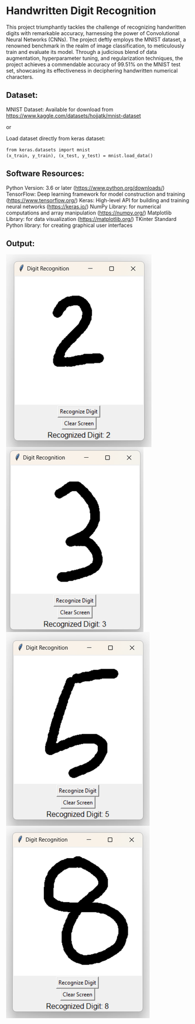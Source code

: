 # Handwritten Digit Recognition

This project triumphantly tackles the challenge of recognizing handwritten digits
with remarkable accuracy, harnessing the power of Convolutional Neural
Networks (CNNs). The project deftly employs the MNIST dataset, a renowned
benchmark in the realm of image classification, to meticulously train and evaluate
its model. Through a judicious blend of data augmentation, hyperparameter
tuning, and regularization techniques, the project achieves a commendable
accuracy of 99.51% on the MNIST test set, showcasing its effectiveness in
deciphering handwritten numerical characters. 


Dataset:
--------

MNIST Dataset: Available for download from
https://www.kaggle.com/datasets/hojjatk/mnist-dataset

or 

Load dataset directly from keras dataset:
```
from keras.datasets import mnist
(x_train, y_train), (x_test, y_test) = mnist.load_data()
```

Software Resources:
-------------------

Python Version: 3.6 or later (https://www.python.org/downloads/)
TensorFlow: Deep learning framework for model construction and training
(https://www.tensorflow.org/)
Keras: High-level API for building and training neural networks
(https://keras.io/)
NumPy Library: for numerical computations and array manipulation
(https://numpy.org/)
Matplotlib Library: for data visualization (https://matplotlib.org/)
TKinter Standard Python library: for creating graphical user interfaces

Output:
-------

<img align="left" alt="output-1" width="auto" src="Outputs/output-1.png"><img align="center" alt="output-2" width="auto" src="Outputs/output-2.png">
<img align="left" alt="output-3" width="auto" src="Outputs/output-3.png">
<img align="center" alt="output-4" width="auto" src="Outputs/output-4.png">